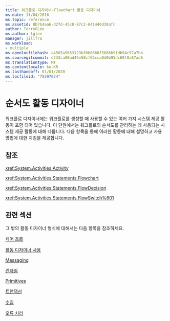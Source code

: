 ```yaml
---
title: 워크플로 디자이너-Flowchart 활동 디자이너
ms.date: 11/04/2016
ms.topic: reference
ms.assetid: 8b7b4aa6-d27d-45c8-87c2-641440d38afc
author: TerryGLee
ms.author: tglee
manager: jillfra
ms.workload:
- multiple
ms.openlocfilehash: a4503a9653123bf0b0668f5686b9fdb94c97a7bb
ms.sourcegitcommit: d233ca00ad45e50cf62cca0d0b95dc69f0a87ad6
ms.translationtype: MT
ms.contentlocale: ko-KR
ms.lasthandoff: 01/01/2020
ms.locfileid: "75597024"
---
```

# <a name="flowchart-activity-designers"></a>순서도 활동 디자이너

워크플로 디자이너에는 워크플로를 생성할 때 사용할 수 있는 여러 가지 시스템 제공 활동이 포함 되어 있습니다. 이 단원에서는 워크플로의 순서도를 관리하는 데 사용되는 시스템 제공 활동에 대해 다룹니다. 다음 항목을 통해 이러한 활동에 대해 설명하고 사용 방법에 대한 지침을 제공합니다.

## <a name="reference"></a>참조
 <xref:System.Activities.Activity>

 <xref:System.Activities.Statements.Flowchart>

 <xref:System.Activities.Statements.FlowDecision>

 <xref:System.Activities.Statements.FlowSwitch%601>

## <a name="related-sections"></a>관련 섹션
 그 밖의 활동 디자이너 형식에 대해서는 다음 항목을 참조하세요.

 [제어 흐름](../workflow-designer/control-flow-activity-designers.md)

 [활동 디자이너 사용](control-flow-activity-designers.md)

 [Messaging](../workflow-designer/messaging-activity-designers.md)

 [런타임](../workflow-designer/runtime-activity-designers.md)

 [Primitives](../workflow-designer/primitives-activity-designers.md)

 [트랜잭션](../workflow-designer/transaction-activity-designers.md)

 [수집](../workflow-designer/collection-activity-designers.md)

 [오류 처리](../workflow-designer/error-handling-activity-designers.md)
